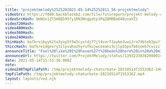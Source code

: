 ```yaml
---
title: "projektmelody%2525202021-05-14%25252011_56-projektmelody"
videoSrc: https://f000.backblazeb2.com/file/futureporn/projekt-melody-chaturbate-2021-05-14.mp4
videoSrcHash: QmNUv1ZT5H8Q595fy1RN3Wngpdtp3PqZ8MRBo648unaVZ1
video720Hash: 
video480Hash: 
video360Hash: 
video240Hash: 
thinHash: bafkreibyyk2to3yxp5t5w3cyxtdj77jt4varf3aykm3uwi2ro74bteb3pu?filename=20210514T155336Z_thin.jpg
thiccHash: bafkreidqevry3ilyvahazhyrufkujwceoahz3cjlp55pxfb6soeh7cvzzi?filename=20210514T155336Z_thicc.jpg
announceTitle: "Feel%20like%20I%20haven%27t%20been%20here%20in%20a%20million%20years%21%20I%20forgot%20how%20to%20masturbate%21%21%21%20ffffffffffffffffffffffff"
announceUrl: https://twitter.com/ProjektMelody/status/1393233038298001411
date: 2021-05-14T15:53:36.000Z
note: 
video240TmpFilePath: /tmp/projektmelody-chaturbate-20210514T155336Z-240p.mp4
tmpFilePath: /tmp/projektmelody-chaturbate-20210514T155336Z.mp4
layout: layouts/vod.njk
---
```


